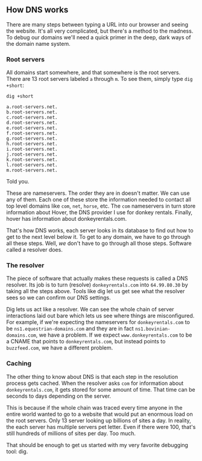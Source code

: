 ## How DNS works

There are many steps between typing a URL into our browser and seeing the website. It's all very complicated, but there's a method to the madness. To debug our domains we'll need a quick primer in the deep, dark ways of the domain name system.

### Root servers

All domains start somewhere, and that somewhere is the root servers. There are 13 root servers labeled `a` through `m`. To see them, simply type `dig +short`:

```shell
dig +short

a.root-servers.net.
b.root-servers.net.
c.root-servers.net.
d.root-servers.net.
e.root-servers.net.
f.root-servers.net.
g.root-servers.net.
h.root-servers.net.
i.root-servers.net.
j.root-servers.net.
k.root-servers.net.
l.root-servers.net.
m.root-servers.net.
```

Told you.

These are nameservers. The order they are in doesn't matter. We can use any of them. Each one of these store the information needed to contact all top level domains like `com`, `net`, `horse`, etc. The `com` nameservers in turn store information about Hover, the DNS provider I use for donkey rentals. Finally, hover has information about donkeyrentals.com.

That's how DNS works, each server looks in its database to find out how to get to the next level below it. To get to any domain, we have to go through all these steps. Well, _we_ don't have to go through all those steps. Software called a resolver does.

### The resolver

The piece of software that actually makes these requests is called a DNS resolver. Its job is to turn (resolve) `donkeyrentals.com` into `64.99.80.30` by taking all the steps above. Tools like dig let us get see what the resolver sees so we can confirm our DNS settings.

Dig lets us act like a resolver. We can see the whole chain of server interactions laid out bare which lets us see where things are misconfigured. For example, if we're expecting the nameservers for `donkeyrentals.com` to be `ns1.equestrian-domains.com` and they are in fact `ns1.bovinian-domains.com`, we have a problem. If we expect `www.donkeyrentals.com` to be a CNAME that points to `donkeyrentals.com`, but instead points to `buzzfeed.com`, we have a different problem.

### Caching

The other thing to know about DNS is that each step in the resolution process gets cached. When the resolver asks `com` for information about `donkeyrentals.com`, it gets stored for some amount of time. That time can be seconds to days depending on the server.

This is because if the whole chain was traced every time anyone in the entire world wanted to go to a website that would put an enormous load on the root servers. Only 13 server looking up billions of sites a day. In reality, the each server has multiple servers pet letter. Even if there were 100, that's still hundreds of millions of sites per day. Too much.

That should be enough to get us started with my very favorite debugging tool: dig.
